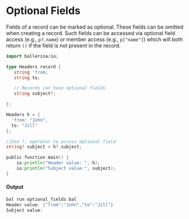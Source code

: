 # Optional Fields

 Fields of a record can be marked as optional. These fields can be omitted when creating a record.
 Such fields can be accessed via optional field access (e.g., `p?.name`) or member access (e.g., `p["name"]`)
 which will both return `()` if the field is not present in the record.

```go
import ballerina/io;

type Headers record {
   string 'from;
   string to;

   // Records can have optional fields
   string subject?;

};

Headers h = {
  'from: "John",
  to: "Jill"
};

//Use ?. operator to access optional field
string? subject = h?.subject;

public function main() {
    io:println("Header value: ", h);
    io:println("Subject value:", subject);
}
```

#### Output

```go
bal run optional_fields.bal
Header value: {"from":"John","to":"Jill"}
Subject value:
```